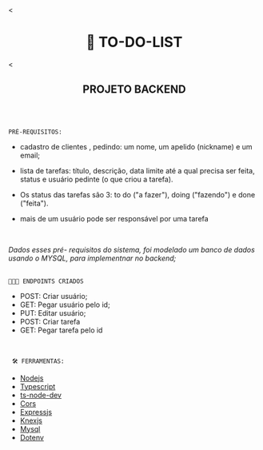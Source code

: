 <<h1 align = "center"> 📃 TO-DO-LIST </h1>
<<h2 align = "center"> PROJETO BACKEND </h2>

</BR>
</BR>

    PRÉ-REQUISITOS:  



-  cadastro de  clientes  , pedindo: um nome, um apelido (nickname) e um email;


  - lista de tarefas: título, descrição, data limite até a qual precisa ser feita, status e usuário pedinte (o que criou a tarefa). 

  - Os status das tarefas são 3: to do ("a fazer"), doing ("fazendo") e done ("feita").
  
  
  - mais de um usuário pode ser responsável por uma tarefa 
     
     </br>
     


*Dados esses  pré- requisitos do sistema, foi modelado um banco de dados usando o MYSQL, para implementnar no backend;*
  </br>
     </br>


    👩🏾‍💻 ENDPOINTS CRIADOS 
  
-  POST: Criar usuário;
-  GET:  Pegar usuário pelo id;
-  PUT:  Editar usuário;
-  POST: Criar tarefa
-  GET:  Pegar tarefa pelo id


 
</br>

     🛠 FERRAMENTAS:

     

- [Nodejs](https://nodejs.org/en/)
- [Typescript](https://www.typescriptlang.org/)
- [ts-node-dev](https://github.com/wclr/ts-node-dev)
- [Cors](https://expressjs.com/en/resources/middleware/cors.html)
- [Expressjs](https://expressjs.com/)
- [Knexjs](http://knexjs.org/)
- [Mysql](https://www.mysql.com/)
- [Dotenv](https://www.npmjs.com/package/dotenv)
